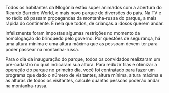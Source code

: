 Todos os habitantes da Nlogônia estão super animados com a abertura do Ricardo Barreiro World, o mais novo parque de diversões do país. Na TV e no rádio só passam propagandas da montanha-russa do parque, a mais rápida do continente. É nela que todos, de crianças a idosos querem andar.

Infelizmente foram impostas algumas restrições no momento da homologação do brinquedo pelo governo. Por questões de segurança, há uma altura mínima e uma altura máxima que as pessoam devem ter para poder passear na montanha-russa.

Para o dia da inauguração do parque, todos os convidados realizaram um pré-cadastro no qual indicaram sua altura. Para reduzir filas e otimizar a operação do parque no primeiro dia, você foi contratado para fazer um programa que dado o número de visitantes, altura mínima, altura máxima e as alturas de todos os visitantes, calcule quantas pessoas poderão andar na montanha-russa.

